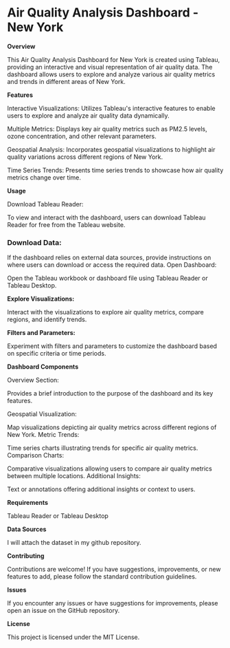 # **Air Quality Analysis Dashboard - New York**


**Overview**


This Air Quality Analysis Dashboard for New York is created using Tableau, providing an interactive and visual representation of air quality data. The dashboard allows users to explore and analyze various air quality metrics and trends in different areas of New York.

**Features**


Interactive Visualizations: Utilizes Tableau's interactive features to enable users to explore and analyze air quality data dynamically.



Multiple Metrics: Displays key air quality metrics such as PM2.5 levels, ozone concentration, and other relevant parameters.

Geospatial Analysis: Incorporates geospatial visualizations to highlight air quality variations across different regions of New York.

Time Series Trends: Presents time series trends to showcase how air quality metrics change over time.

**Usage**


Download Tableau Reader:



To view and interact with the dashboard, users can download Tableau Reader for free from the Tableau website.


### Download Data:

If the dashboard relies on external data sources, provide instructions on where users can download or access the required data.
Open Dashboard:

Open the Tableau workbook or dashboard file using Tableau Reader or Tableau Desktop.


**Explore Visualizations:**

Interact with the visualizations to explore air quality metrics, compare regions, and identify trends.


**Filters and Parameters:**

Experiment with filters and parameters to customize the dashboard based on specific criteria or time periods.


**Dashboard Components**


Overview Section:

Provides a brief introduction to the purpose of the dashboard and its key features.


Geospatial Visualization:

Map visualizations depicting air quality metrics across different regions of New York.
Metric Trends:

Time series charts illustrating trends for specific air quality metrics.
Comparison Charts:

Comparative visualizations allowing users to compare air quality metrics between multiple locations.
Additional Insights:

Text or annotations offering additional insights or context to users.


**Requirements**


Tableau Reader or Tableau Desktop


**Data Sources**


I will attach the dataset in my github repository.


**Contributing**


Contributions are welcome! If you have suggestions, improvements, or new features to add, please follow the standard contribution guidelines.

**Issues**


If you encounter any issues or have suggestions for improvements, please open an issue on the GitHub repository.

**License**


This project is licensed under the MIT License.
